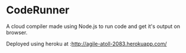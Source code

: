 CodeRunner
==========
A cloud compiler made using Node.js to run code and get it's output on browser.

Deployed using heroku at :http://agile-atoll-2083.herokuapp.com/
